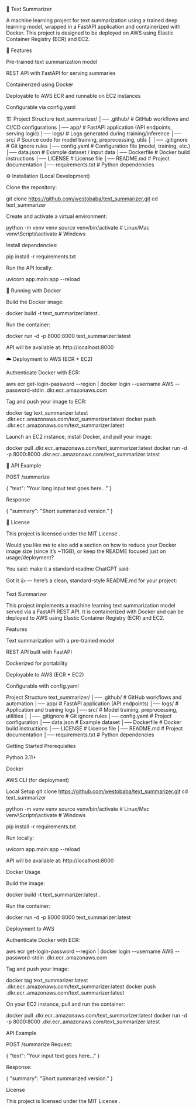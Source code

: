 📘 Text Summarizer

A machine learning project for text summarization using a trained deep learning model, wrapped in a FastAPI application and containerized with Docker.
This project is designed to be deployed on AWS using Elastic Container Registry (ECR) and EC2.

🚀 Features

Pre-trained text summarization model

REST API with FastAPI for serving summaries

Containerized using Docker

Deployable to AWS ECR and runnable on EC2 instances

Configurable via config.yaml

🏗️ Project Structure
text_summarizer/
│── .github/             # GitHub workflows and CI/CD configurations
│── app/                 # FastAPI application (API endpoints, serving logic)
│── logs/                # Logs generated during training/inference
│── src/                 # Source code for model training, preprocessing, utils
│
│── .gitignore           # Git ignore rules
│── config.yaml          # Configuration file (model, training, etc.)
│── data.json            # Example dataset / input data
│── Dockerfile           # Docker build instructions
│── LICENSE              # License file
│── README.md            # Project documentation
│── requirements.txt     # Python dependencies

⚙️ Installation (Local Development)

Clone the repository:

git clone https://github.com/westobaba/text_summarizer.git
cd text_summarizer


Create and activate a virtual environment:

python -m venv venv
source venv/bin/activate   # Linux/Mac
venv\Scripts\activate      # Windows


Install dependencies:

pip install -r requirements.txt


Run the API locally:

uvicorn app.main:app --reload

🐳 Running with Docker

Build the Docker image:

docker build -t text_summarizer:latest .


Run the container:

docker run -d -p 8000:8000 text_summarizer:latest


API will be available at: http://localhost:8000

☁️ Deployment to AWS (ECR + EC2)

Authenticate Docker with ECR:

aws ecr get-login-password --region <region> | docker login --username AWS --password-stdin <account-id>.dkr.ecr.<region>.amazonaws.com


Tag and push your image to ECR:

docker tag text_summarizer:latest <account-id>.dkr.ecr.<region>.amazonaws.com/text_summarizer:latest
docker push <account-id>.dkr.ecr.<region>.amazonaws.com/text_summarizer:latest


Launch an EC2 instance, install Docker, and pull your image:

docker pull <account-id>.dkr.ecr.<region>.amazonaws.com/text_summarizer:latest
docker run -d -p 8000:8000 <account-id>.dkr.ecr.<region>.amazonaws.com/text_summarizer:latest

📩 API Example

POST /summarize

{
  "text": "Your long input text goes here..."
}


Response

{
  "summary": "Short summarized version."
}

📜 License

This project is licensed under the MIT License
.

Would you like me to also add a section on how to reduce your Docker image size (since it’s ~11GB), or keep the README focused just on usage/deployment?

You said:
make it a standard readme
ChatGPT said:

Got it 👍 — here’s a clean, standard-style README.md for your project:

Text Summarizer

This project implements a machine learning text summarization model served via a FastAPI REST API.
It is containerized with Docker and can be deployed to AWS using Elastic Container Registry (ECR) and EC2.

Features

Text summarization with a pre-trained model

REST API built with FastAPI

Dockerized for portability

Deployable to AWS (ECR + EC2)

Configurable with config.yaml

Project Structure
text_summarizer/
│── .github/             # GitHub workflows and automation
│── app/                 # FastAPI application (API endpoints)
│── logs/                # Application and training logs
│── src/                 # Model training, preprocessing, utilities
│
│── .gitignore           # Git ignore rules
│── config.yaml          # Project configuration
│── data.json            # Example dataset
│── Dockerfile           # Docker build instructions
│── LICENSE              # License file
│── README.md            # Project documentation
│── requirements.txt     # Python dependencies

Getting Started
Prerequisites

Python 3.11+

Docker

AWS CLI (for deployment)

Local Setup
git clone https://github.com/westobaba/text_summarizer.git
cd text_summarizer

python -m venv venv
source venv/bin/activate  # Linux/Mac
venv\Scripts\activate     # Windows

pip install -r requirements.txt


Run locally:

uvicorn app.main:app --reload


API will be available at: http://localhost:8000

Docker Usage

Build the image:

docker build -t text_summarizer:latest .


Run the container:

docker run -d -p 8000:8000 text_summarizer:latest

Deployment to AWS

Authenticate Docker with ECR:

aws ecr get-login-password --region <region> | docker login --username AWS --password-stdin <account-id>.dkr.ecr.<region>.amazonaws.com


Tag and push your image:

docker tag text_summarizer:latest <account-id>.dkr.ecr.<region>.amazonaws.com/text_summarizer:latest
docker push <account-id>.dkr.ecr.<region>.amazonaws.com/text_summarizer:latest


On your EC2 instance, pull and run the container:

docker pull <account-id>.dkr.ecr.<region>.amazonaws.com/text_summarizer:latest
docker run -d -p 8000:8000 <account-id>.dkr.ecr.<region>.amazonaws.com/text_summarizer:latest

API Example

POST /summarize
Request:

{
  "text": "Your input text goes here..."
}


Response:

{
  "summary": "Short summarized version."
}

License

This project is licensed under the MIT License
.

